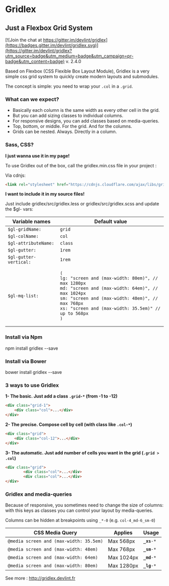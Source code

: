 # Gridlex
## Just a Flexbox Grid System

[![Join the chat at https://gitter.im/devlint/gridlex](https://badges.gitter.im/devlint/gridlex.svg)](https://gitter.im/devlint/gridlex?utm_source=badge&utm_medium=badge&utm_campaign=pr-badge&utm_content=badge)
v. 2.4.0


Based on Flexbox (CSS Flexible Box Layout Module), Gridlex is a very simple css grid system to quickly create modern layouts and submodules.

The concept is simple: you need to wrap your `.col` in a `.grid`.

### What can we expect?
- Basically each column is the same width as every other cell in the grid.
- But you can add sizing classes to individual columns.
- For responsive designs, you can add classes based on media-queries.
- Top, bottom, or middle. For the grid. And for the columns.
- Grids can be nested. Always. Directly in a column.

### Sass, CSS?

**I just wanna use it in my page!**

To use Gridlex out of the box, call the gridlex.min.css file in your project :

Via cdnjs:
```html
<link rel="stylesheet" href="https://cdnjs.cloudflare.com/ajax/libs/gridlex/2.4.0/gridlex.min.css">
```

**I want to include it in my source files!**

Just include gridlex/src/gridlex.less or gridlex/src/gridlex.scss 
and 
update the $gl- vars:
<table>
    <thead>
    <tr>
        <th>Variable names</th>
        <th>Default value</th>
    </tr>
    </thead>
    <tbody>
    <tr>
        <td><code>$gl-gridName:</code></td>
        <td><code>grid</code></td>
    </tr>
    <tr>
        <td><code>$gl-colName:</code></td>
        <td><code>col</code></td>
    </tr>
    <tr>
        <td><code>$gl-attributeName:</code></td>
        <td><code>class</code></td>
    </tr>
    <tr>
        <td><code>$gl-gutter:</code></td>
        <td><code>1rem</code></td>
    </tr>
    <tr>
        <td><code>$gl-gutter-vertical:</code></td>
        <td><code>1rem</code></td>
    </tr>
    <tr>
        <td><code>$gl-mq-list:</code></td>
        <td><pre><code>(
lg: "screen and (max-width: 80em)", // max 1280px
md: "screen and (max-width: 64em)", // max 1024px
sm: "screen and (max-width: 48em)", // max 768px
xs: "screen and (max-width: 35.5em)" // up to 568px
)</code></pre></td>
    </tr>
    </tbody>
</table>

### Install via Npm
npm install gridlex --save

### Install via Bower
bower install gridlex --save


### 3 ways to use Gridlex
**1- The basic. Just add a class `.grid-*` (from -1 to -12)**
```html
<div class="grid-1">
	<div class="col">...</div>
</div>
```

**2- The precise. Compose cell by cell (with class like `.col-*`)**
```html
<div class="grid">
	<div class="col-12">...</div>
</div>
```

**3- The automatic. Just add number of cells you want in the grid (`.grid > .col`)**
```html
<div class="grid">
		<div class="col">...</div>
		<div class="col">...</div>
</div>
```

### Gridlex and media-queries
Because of responsive, you sometimes need to change the size of columns: with this keys as classes you can control your layout by media-queries.

Columns can be hidden at breakpoints using `_*-0` (e.g. `col-4_md-6_sm-0`)
<table>
<thead>
	<tr>
		<th>CSS Media Query</th>
		<th>Applies</th>
		<th>Usage</th>
	</tr>
</thead>
<tbody>
	<tr>
		<td><code>@media screen and (max-width: 35.5em)</code></td>
		<td>Max 568px</td>
		<td><code><b>_xs</b>-*</code></td>
	</tr>
	<tr>
		<td><code>@media screen and (max-width: 48em)</code></td>
		<td>Max 768px</td>
		<td><code><b>_sm</b>-*</code></td>
	</tr>
	<tr>
		<td><code>@media screen and (max-width: 64em)</code></td>
		<td>Max 1024px</td>
		<td><code><b>_md</b>-*</code></td>
	</tr>
	<tr>
		<td><code>@media screen and (max-width: 80em)</code></td>
		<td>Max 1280px</td>
		<td><code><b>_lg</b>-*</code></td>
	</tr>
</tbody>
</table>

See more : http://gridlex.devlint.fr
